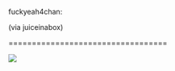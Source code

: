 <!--
id: 273394629
link: http://tumblr.atmos.org/post/273394629/fuckyeah4chan-via-juiceinabox
slug: fuckyeah4chan-via-juiceinabox
date: Mon Dec 07 2009 09:37:18 GMT-0800 (PST)
publish: 2009-12-07
tags: 
title: fuckyeah4chan:

(via juiceinabox)

-->


fuckyeah4chan:

(via juiceinabox)

==================================

![](http://25.media.tumblr.com/tumblr_ku9j6vDAvO1qzc6tso1_500.jpg)

